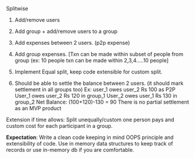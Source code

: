 Splitwise

1. Add/remove users

2. Add group + add/remove users to a group

3. Add expenses between 2 users. (p2p expense)

4. Add group expenses.
 [Txn can be made within subset of people from group (ex: 10 people txn can be made within 2,3,4…..10 people]

5. Implement Equal split, keep code extensible for custom split.

6. Should be able to settle the balance between 2 users. (it should mark settlement in all groups too)
Ex:	user_1 owes user_2 Rs 100 as P2P
    User_1 owes user_2 Rs 120 in group_1
    User_2 owes user_1 Rs 130 in group_2
Net Balance: (100+120)-130 = 90
There is no partial settlement as an MVP product
	

Extension if time allows:
	Split unequally/custom one person pays and custom cost for each participant in a group.

**Expectation**:
	Write a clean code keeping in mind OOPS principle and extensibility of code.
	Use in memory data structures to keep track of records or use in-memory db if you are comfortable.
